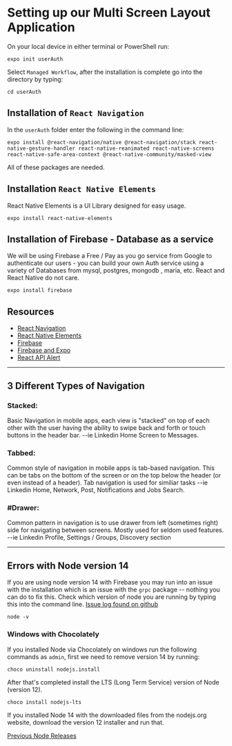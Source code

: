 # Setting up our Multi Screen Layout Application

On your local device in either terminal or PowerShell run:

`expo init userAuth`

Select `Managed Workflow`, after the installation is complete go into the directory by typing:

`cd userAuth`

## Installation of `React Navigation`

In the `userAuth` folder enter the following in the command line:

```
expo install @react-navigation/native @react-navigation/stack react-native-gesture-handler react-native-reanimated react-native-screens react-native-safe-area-context @react-native-community/masked-view
```

All of these packages are needed.

## Installation `React Native Elements`

React Native Elements is a UI Library designed for easy usage.

```
expo install react-native-elements
```

## Installation of Firebase - Database as a service

We will be using Firebase a Free / Pay as you go service from Google to authenticate our users - you can build your own Auth service using a variety of Databases from mysql, postgres, mongodb , maria, etc. React and React Native do not care.

```
expo install firebase
```

## Resources
- [React Navigation](https://reactnavigation.org/)
- [React Native Elements](https://reactnativeelements.com/)
- [Firebase](https://firebase.google.com/)
- [Firebase and Expo](https://docs.expo.io/guides/using-firebase/)
- [React API Alert](https://reactnative.dev/docs/alert)

---

## 3 Different Types of Navigation

### Stacked:
Basic Navigation in mobile apps, each view is "stacked" on top of each other with the user having the ability to swipe back and forth or touch buttons in the header bar. --ie Linkedin Home Screen to Messages.

### Tabbed:
Common style of navigation in mobile apps is tab-based navigation. This can be tabs on the bottom of the screen or on the top below the header (or even instead of a header). Tab navigation is used for similiar tasks --ie Linkedin Home, Network, Post, Notifications and Jobs Search.

### #Drawer:
Common pattern in navigation is to use drawer from left (sometimes right) side for navigating between screens. Mostly used for seldom used features. --ie Linkedin Profile, Settings / Groups, Discovery section


---

## Errors with Node version 14

If you are using node version 14 with Firebase you may run into an issue with the installation which is an issue with the `grpc` package -- nothing you can do to fix this. Check which version of node you are running by typing this into the command line. [Issue log found on github](https://github.com/grpc/grpc-node/issues/1183)

```
node -v
```

### Windows with Chocolately

If you installed Node via Chocolately on windows run the following commands as `admin`, first we need to remove version 14 by running:

```
choco uninstall nodejs.install
```

After that's completed install the LTS (Long Term Service) version of Node (version 12).

```
choco install nodejs-lts
```

If you installed Node 14 with the downloaded files from the nodejs.org website, download the version 12 installer and run that.

[Previous Node Releases](https://nodejs.org/en/download/releases/)


